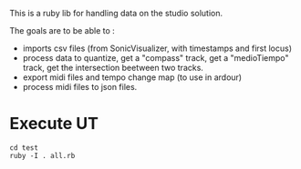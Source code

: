 This is a ruby lib for handling data on the studio solution.

The goals are to be able to : 
- imports csv files (from SonicVisualizer, with timestamps and first locus)
- process data to quantize, get a "compass" track, get a "medioTiempo" track,  get the intersection beetween two tracks.
- export midi files and tempo change map (to use in ardour) 
- process midi files to json files.

# Execute UT

```
cd test
ruby -I . all.rb
```
